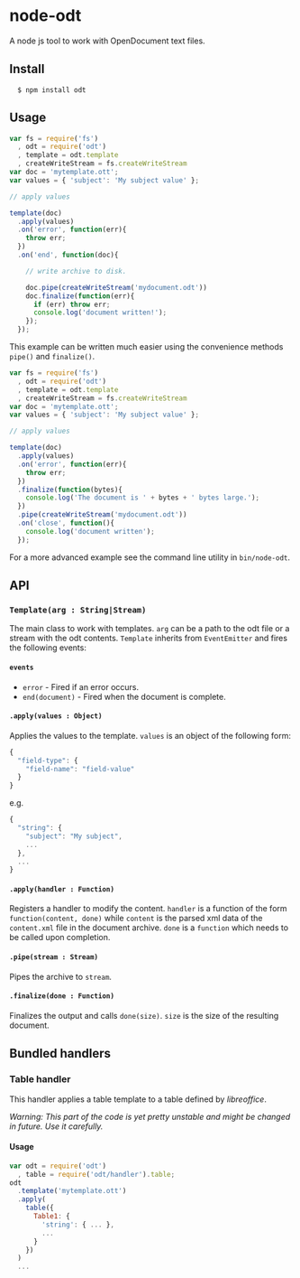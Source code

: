 
# node-odt

A node js tool to work with OpenDocument text files.

## Install

```
  $ npm install odt
```

## Usage

```js
var fs = require('fs')
  , odt = require('odt')
  , template = odt.template
  , createWriteStream = fs.createWriteStream
var doc = 'mytemplate.ott';
var values = { 'subject': 'My subject value' };

// apply values

template(doc)
  .apply(values)
  .on('error', function(err){
    throw err;
  })
  .on('end', function(doc){

    // write archive to disk.

    doc.pipe(createWriteStream('mydocument.odt'))
    doc.finalize(function(err){
      if (err) throw err;
      console.log('document written!');
    });
  });
```

This example can be written much easier using the convenience methods `pipe()`
and `finalize()`.

```js
var fs = require('fs')
  , odt = require('odt')
  , template = odt.template
  , createWriteStream = fs.createWriteStream
var doc = 'mytemplate.ott';
var values = { 'subject': 'My subject value' };

// apply values

template(doc)
  .apply(values)
  .on('error', function(err){
    throw err;
  })
  .finalize(function(bytes){
    console.log('The document is ' + bytes + ' bytes large.');
  })
  .pipe(createWriteStream('mydocument.odt'))
  .on('close', function(){
    console.log('document written');
  });
```

For a more advanced example see the command line utility in `bin/node-odt`.

## API

### `Template(arg : String|Stream)`

The main class to work with templates.  `arg` can be a path to the odt file or
a stream with the odt contents.  `Template` inherits from `EventEmitter` and
fires the following events:

#### `events`

 * `error` - Fired if an error occurs.
 * `end(document)` - Fired when the document is complete.

#### `.apply(values : Object)`

Applies the values to the template.  `values` is an object of the following
form:

```js
{
  "field-type": {
    "field-name": "field-value"
  }
}
```

e.g.

```js
{
  "string": {
    "subject": "My subject",
    ...
  },
  ...
}
```

#### `.apply(handler : Function)`

Registers a handler to modify the content.  `handler` is a function of the form
`function(content, done)` while `content` is the parsed xml data of the
`content.xml` file in the document archive.  `done` is a `function` which needs
to be called upon completion.

#### `.pipe(stream : Stream)`

Pipes the archive to `stream`.

#### `.finalize(done : Function)`

Finalizes the output and calls `done(size)`. `size` is the size of the
resulting document.

## Bundled handlers

### Table handler

This handler applies a table template to a table defined by *libreoffice*.

*Warning: This part of the code is yet pretty unstable and might be changed in
future.  Use it carefully.*

#### Usage

```js
var odt = require('odt')
  , table = require('odt/handler').table;
odt
  .template('mytemplate.ott')
  .apply(
    table({
      Table1: {
        'string': { ... },
        ...
      }
    })
  )
  ...
```
